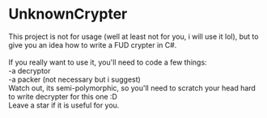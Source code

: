# UnknownCrypter
This project is not for usage (well at least not for you, i will use it lol), but to give you an idea how to write a FUD crypter in C#.<br>
<br>
If you really want to use it, you'll need to code a few things:<br>
-a decryptor<br>
-a packer (not necessary but i suggest)<br>
Watch out, its semi-polymorphic, so you'll need to scratch your head hard to write decrypter for this one :D <br>
Leave a star if it is useful for you.<br>
